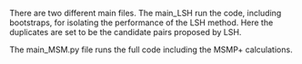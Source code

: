 

There are two different main files. The main_LSH run the code, including bootstraps, for isolating the performance of the LSH method. Here the duplicates are set to be the candidate pairs proposed by LSH.

The main_MSM.py file runs the full code including the MSMP+ calculations.
